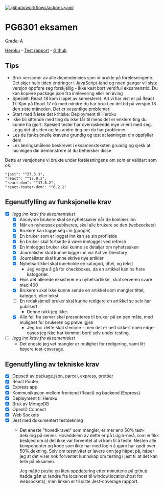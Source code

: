 [![.github/workflows/actions.yaml](https://github.com/mariestigen-edu/pgr6301-webutvikling-apidesign-eksamen/actions/workflows/actions.yaml/badge.svg)](https://github.com/mariestigen-edu/pgr6301-webutvikling-apidesign-eksamen/actions/workflows/actions.yaml)

# PG6301 eksamen

Grade: A

[Heroku](https://pg6301-exam-1170.herokuapp.com/) - 
[Test rapport](https://github.com/mariestigen-edu/pgr6301-webutvikling-apidesign-eksamen/commit/cd5affda1c229d6cc6a68ed373a554705e45a25b) - 
[Github](https://github.com/mariestigen-edu/pgr6301-webutvikling-apidesign-eksamen)

## Tips

* Bruk versjoner av alle dependencies som vi brukte på forelesningene. Det skjer hele tiden endringer i JavaScript-land og noen ganger vil siste versjon oppføre seg forskjellig - ikke kast bort verdifull eksamenstid. Du kan kopiere package.json fra innlevering eller en øving
* Spesielt: React 18 kom i løpet av semesteret. Alt vi har vist er på React 17. Kjør på React 17 nå med mindre du har brukt en del tid på versjon 18 den siste måneden. Det er vesentlige problemer!
* Start med å løse det kritiske: Deployment til Heroku
* Ikke bli sittende med ting du ikke får til mens det er enklere ting du kunne ha gjort. Spesielt tester har overraskende mye vrient med seg. Legg det til siden og løs andre ting om du har problemer
* Les de funksjonelle kravene grundig og test at løsningen din oppfyller dem
* Les læringsmålene beskrevet i eksamensteksten grundig og sjekk at løsningen din demonstrere at du behersker disse

Dette er versjonene vi brukte under forelesningene om som er validert som ok:

```
"jest": "^27.5.1",
"react": "^17.0.2",
"react-dom": "^17.0.2",
"react-router-dom": "^6.2.2"
```


## Egenutfylling av funksjonelle krav

* [x] *legg inn krav fra eksamentekst*
  * [x] Anonyme brukere skal se nyhetssaker når de kommer inn
  * [x] Når en nyhetssak publiseres, skal alle brukere se den (websockets)
  * [x] Brukere kan logge seg inn (google)
  * [x] En bruker som er logget inn kan se sin profilside
  * [x] En bruker skal fortsette å være innlogget ved refresh
  * [x] En innlogget bruker skal kunne se detaljer om nyhetssaken
  * [x] Journalister skal kunne logge inn via Active Directory
  * [x] Journalister skal kunne skrive nye artikler
  * [x] Nyhetsartikkel skal inneholde en katogori, tittel, og tekst
    * Jeg valgte å gå for checkboxes, da en artikkel kan ha flere katogorier.
  * [x] Hvis det allerede eksisterer en nyhetsartikkel, skal serveren svare med 400
  * [x] Brukeren skal ikke kunne sende en artikkel som mangler tittel, kategori, eller tekst
  * [ ] En redaksjonell bruker skal kunne redigere en artikkel se selv har publisert
    * Denne rakk jeg ikke.
  * [x] Alle feil fra server skal presenteres til bruker på en pen måte, med mulighet for brukeren og prøve igjen
    * Jeg tror dette skal stemme - men det er helt sikkert noen edge-cases jeg ikke har kommet borti selv under testing.
    
* [ ] *legg inn krav fra eksamentekst*
  * Det eneste jeg vet mangler er mulighet for redigering, samt litt høyere test-coverage.

## Egenutfylling av tekniske krav

* [x] Oppsett av package.json, parcel, express, prettier
* [x] React Router
* [x] Express app
* [x] Kommunikasjon mellom frontend (React) og backend (Express)
* [x] Deployment til Heroku
* [x] Bruk av MongoDB
* [x] OpenID Connect
* [x] Web Sockets
* [x] Jest med dokumentert testdekning
  * Det eneste "hovedkravet" som mangler, er mer enn 50% test-dekning på server. Hoveddelen av dette er på
    Login-nivå, som vi fikk beskjed om at det ikke var forventet at vi kom til å teste. Nesten alle komponenter og kode som ikke har med login å gjøre har godt over 50% dekning.
    Selv om testnivået er lavere enn jeg håpet på, håper jeg at det viser nok forventet kunnskap om testing i jest
    til at det kan telle på eksamen.
    
    Jeg måtte pushe en liten oppdatering etter minuttene på github hadde gått ut (endre fra localhost til window.location.host for websockets), men linken er til siste Jest-coverage rapport. 
 
